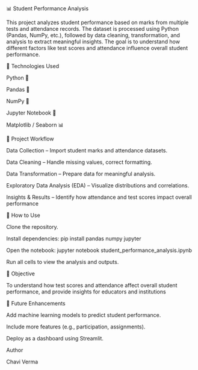 📊 Student Performance Analysis

This project analyzes student performance based on marks from multiple tests and attendance records. The dataset is processed using Python (Pandas, NumPy, etc.), followed by data cleaning, transformation, and analysis to extract meaningful insights. The goal is to understand how different factors like test scores and attendance influence overall student performance.




🔧 Technologies Used

Python 🐍

Pandas 📑

NumPy 🔢

Jupyter Notebook 📓

Matplotlib / Seaborn 📊




📂 Project Workflow

Data Collection – Import student marks and attendance datasets.

Data Cleaning – Handle missing values, correct formatting.

Data Transformation – Prepare data for meaningful analysis.

Exploratory Data Analysis (EDA) – Visualize distributions and correlations.

Insights & Results – Identify how attendance and test scores impact overall performance





🚀 How to Use

Clone the repository.

Install dependencies:
pip install pandas numpy jupyter


Open the notebook:
jupyter notebook student_performance_analysis.ipynb

Run all cells to view the analysis and outputs.




🎯 Objective

To understand how test scores and attendance affect overall student performance, and provide insights for educators and institutions




🌟 Future Enhancements

Add machine learning models to predict student performance.

Include more features (e.g., participation, assignments).

Deploy as a dashboard using Streamlit.



Author

Chavi Verma
